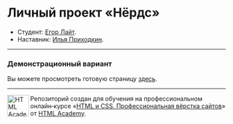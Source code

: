 # Личный проект «Нёрдс»

* Студент: [Егор Лайт](https://up.htmlacademy.ru/htmlcss/29/user/1212331).
* Наставник: [Илья Приходкин](https://htmlacademy.ru/profile/prikhodkin).

---

### Демонстрационный вариант

Вы можете просмотреть готовую страницу [здесь](https://egorlight.github.io/1212331-nerds-29/).

---

<a href="https://htmlacademy.ru/intensive/htmlcss"><img align="left" width="50" height="50" alt="HTML Academy" src="https://up.htmlacademy.ru/static/img/intensive/htmlcss/logo-for-github-2.png"></a>

Репозиторий создан для обучения на профессиональном онлайн‑курсе «[HTML и CSS. Профессиональная вёрстка сайтов](https://htmlacademy.ru/intensive/htmlcss)» от [HTML Academy](https://htmlacademy.ru).
